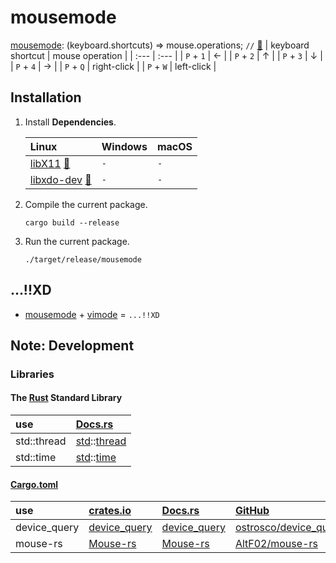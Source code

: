 # mousemode
[mousemode](https://crates.io/crates/mousemode): (keyboard.shortcuts) => mouse.operations; `//` [🦀](https://www.rust-lang.org/)
| keyboard shortcut | mouse operation |
| :--- | :--- |
| `P` + `1` | ← |
| `P` + `2` | ↑ |
| `P` + `3` | ↓ |
| `P` + `4` | → |
| `P` + `Q` | right-click |
| `P` + `W` | left-click |

## Installation
1. Install **Dependencies**.

    | Linux | Windows | macOS |
    | :--- | :--- | :--- |
    | [libX11](https://gitlab.freedesktop.org/xorg/lib/libx11) [📝](https://github.com/ostrosco/device_query#dependencies) | `-` | `-` |
    | [libxdo-dev](https://github.com/jordansissel/xdotool) [📝](https://github.com/AltF02/mouse-rs#linux-disclaimer) | `-` | `-` |

2. Compile the current package.
    ```
    cargo build --release
    ```

3. Run the current package.
    ```
    ./target/release/mousemode
    ```

## ...!!XD
* [mousemode](https://crates.io/crates/mousemode) + [vimode](https://ghsable.github.io/vimode/) = `...!!XD`

## Note: Development
### Libraries
#### The [Rust](https://github.com/rust-lang/rust) Standard Library
| use | [Docs.rs](https://docs.rs/) |
| :---  | :--- |
| std::thread | [std](https://doc.rust-lang.org/std/)::[thread](https://doc.rust-lang.org/std/thread/) |
| std::time | [std](https://doc.rust-lang.org/std/)::[time](https://doc.rust-lang.org/std/time/) |

#### [Cargo.toml](https://github.com/ghsable/mousemode/blob/main/Cargo.toml)
| use | [crates.io](https://crates.io/) | [Docs.rs](https://docs.rs/) | [GitHub](https://github.com/) |
| :---  | :--- | :--- | :--- |
| device\_query | [device\_query](https://crates.io/crates/device_query) | [device\_query](https://docs.rs/device_query/latest/device_query/) | [ostrosco/device\_query](https://github.com/ostrosco/device_query) |
| mouse-rs | [Mouse-rs](https://crates.io/crates/mouse-rs) | [Mouse-rs](https://docs.rs/mouse-rs/latest/mouse_rs/) | [AltF02/mouse-rs](https://github.com/AltF02/mouse-rs) |

